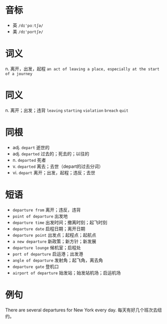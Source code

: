 # 音标

- 英 `/dɪ'pɑːtʃə/`
- 美 `/dɪ'pɑrtʃɚ/`

# 词义

n. 离开，出发，起程
`an act of leaving a place, especially at the start of a journey`

# 同义

n. 离开；出发；违背
`leaving` `starting` `violation` `breach` `quit`

# 同根

- adj. `depart` 逝世的
- adj. `departed` 过去的；死去的；以往的
- n. `departed` 死者
- v. `departed` 离去；去世（depart的过去分词）
- vi. `depart` 离开；出发，起程；违反；去世

# 短语

- `departure from` 离开；违反，违背
- `point of departure` 出发地
- `departure time` 出发时间；撤离时刻；起飞时刻
- `departure date` 启程日期；离开日期
- `departure point` 出发点；起程点；起航点
- `a new departure` 新政策；新方针；新发展
- `departure lounge` 候机室；启程处
- `port of departure` 启运港；出发港
- `angle of departure` 发射角；起飞角，离去角
- `departure gate` 登机口
- `airport of departure` 始发站；始发站机场；启运机场

# 例句

There are several departures for New York every day.
每天有好几个班次去纽约。


